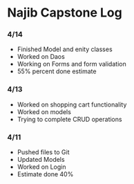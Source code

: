 # Najib Capstone Log



### 4/14
- Finished Model and enity classes
- Worked on Daos
- Working on Forms and form validation 
- 55% percent done estimate
### 4/13
- Worked on shopping cart functionality
- Worked on models
- Trying to complete CRUD operations
### 4/11
- Pushed files to Git
- Updated Models
- Worked on Login
- Estimate done 40%

